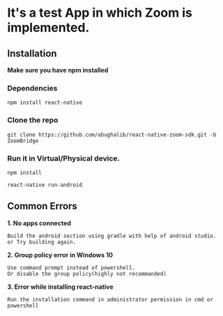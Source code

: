 # It's a test App in which Zoom is implemented.

## Installation

**Make sure you have npm installed**

### Dependencies
```
npm install react-native
```
### Clone the repo
```
git clone https://github.com/abughalib/react-native-zoom-sdk.git -b ZoomBridge

```
### Run it in Virtual/Physical device.
```
npm install

react-native run-android

```

## Common Errors

**1. No apps connected**
```
Build the android section using gradle with help of android studio.
or Try building again.
```

**2. Group policy error in Windows 10**
```
Use command prompt instead of powershell.
Or disable the group policy(highly not recommanded)
```
**3. Error while installing react-native**
```
Run the installation command in administrator permission in cmd or powershell
```
